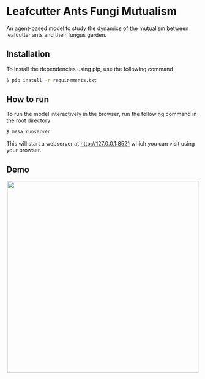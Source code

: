 # Leafcutter Ants Fungi Mutualism
An agent-based model to study the dynamics of the mutualism between leafcutter ants and their fungus garden.

## Installation
To install the dependencies using pip, use the following command
```bash
$ pip install -r requirements.txt
```

## How to run
To run the model interactively in the browser, run the following command in the
root directory
```bash
$ mesa runserver
```
This will start a webserver at http://127.0.0.1:8521 which you can visit using
your browser.

## Demo
<p align="center">
  <img width="500" height="500" src="leafcutter_ants_fungi_mutualism/figures/demo.gif">
</p>
